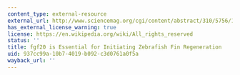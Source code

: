 ```yaml
---
content_type: external-resource
external_url: http://www.sciencemag.org/cgi/content/abstract/310/5756/1957
has_external_license_warning: true
license: https://en.wikipedia.org/wiki/All_rights_reserved
status: ''
title: fgf20 is Essential for Initiating Zebrafish Fin Regeneration
uid: 937cc99a-10b7-4019-b092-c3d0761a0f5a
wayback_url: ''
---
```

